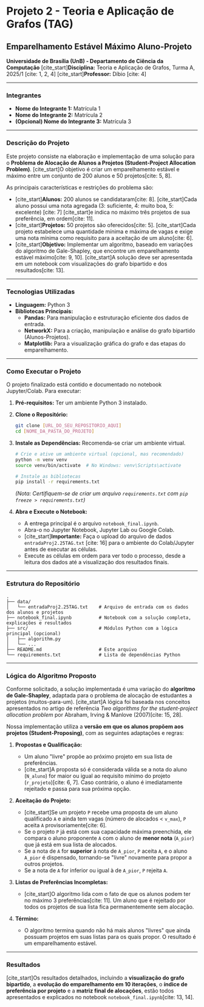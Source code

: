 # Projeto 2 - Teoria e Aplicação de Grafos (TAG)
## Emparelhamento Estável Máximo Aluno-Projeto

**Universidade de Brasília (UnB) - Departamento de Ciência da Computação**
[cite_start]**Disciplina:** Teoria e Aplicação de Grafos, Turma A, 2025/1 [cite: 1, 2, 4]
[cite_start]**Professor:** Díbio [cite: 4]

---

### Integrantes

* **Nome do Integrante 1:** Matrícula 1
* **Nome do Integrante 2:** Matrícula 2
* **(Opcional) Nome do Integrante 3:** Matrícula 3

---

### Descrição do Projeto

Este projeto consiste na elaboração e implementação de uma solução para o **Problema de Alocação de Alunos a Projetos (Student-Project Allocation Problem)**. [cite_start]O objetivo é criar um emparelhamento estável e máximo entre um conjunto de 200 alunos e 50 projetos[cite: 5, 8].

As principais características e restrições do problema são:
* [cite_start]**Alunos:** 200 alunos se candidataram[cite: 8]. [cite_start]Cada aluno possui uma nota agregada (3: suficiente, 4: muito boa, 5: excelente) [cite: 7] [cite_start]e indica no máximo três projetos de sua preferência, em ordem[cite: 11].
* [cite_start]**Projetos:** 50 projetos são oferecidos[cite: 5]. [cite_start]Cada projeto estabelece uma quantidade mínima e máxima de vagas e exige uma nota mínima como requisito para a aceitação de um aluno[cite: 6].
* [cite_start]**Objetivo:** Implementar um algoritmo, baseado em variações do algoritmo de Gale-Shapley, que encontre um emparelhamento estável máximo[cite: 9, 10]. [cite_start]A solução deve ser apresentada em um notebook com visualizações do grafo bipartido e dos resultados[cite: 13].

---

### Tecnologias Utilizadas

* **Linguagem:** Python 3
* **Bibliotecas Principais:**
    * **Pandas:** Para manipulação e estruturação eficiente dos dados de entrada.
    * **NetworkX:** Para a criação, manipulação e análise do grafo bipartido (Alunos-Projetos).
    * **Matplotlib:** Para a visualização gráfica do grafo e das etapas do emparelhamento.

---

### Como Executar o Projeto

O projeto finalizado está contido e documentado no notebook Jupyter/Colab. Para executar:

1.  **Pré-requisitos:** Ter um ambiente Python 3 instalado.
2.  **Clone o Repositório:**
    ```bash
    git clone [URL_DO_SEU_REPOSITORIO_AQUI]
    cd [NOME_DA_PASTA_DO_PROJETO]
    ```
3.  **Instale as Dependências:**
    Recomenda-se criar um ambiente virtual.
    ```bash
    # Crie e ative um ambiente virtual (opcional, mas recomendado)
    python -m venv venv
    source venv/bin/activate  # No Windows: venv\Scripts\activate

    # Instale as bibliotecas
    pip install -r requirements.txt
    ```
    *(Nota: Certifiquem-se de criar um arquivo `requirements.txt` com `pip freeze > requirements.txt`)*

4.  **Abra e Execute o Notebook:**
    * A entrega principal é o arquivo `notebook_final.ipynb`.
    * Abra-o no Jupyter Notebook, Jupyter Lab ou Google Colab.
    * [cite_start]**Importante:** Faça o upload do arquivo de dados `entradaProj2.25TAG.txt` [cite: 16] para o ambiente do Colab/Jupyter antes de executar as células.
    * Execute as células em ordem para ver todo o processo, desde a leitura dos dados até a visualização dos resultados finais.

---

### Estrutura do Repositório

```
.
├── data/
│   └── entradaProj2.25TAG.txt    # Arquivo de entrada com os dados dos alunos e projetos
├── notebook_final.ipynb          # Notebook com a solução completa, explicações e resultados
├── src/                          # Módulos Python com a lógica principal (opcional)
│   ├── algorithm.py
│   └── ...
├── README.md                     # Este arquivo
└── requirements.txt              # Lista de dependências Python
```

---

### Lógica do Algoritmo Proposto

Conforme solicitado, a solução implementada é uma variação do **algoritmo de Gale-Shapley**, adaptada para o problema de alocação de estudantes a projetos (muitos-para-um). [cite_start]A lógica foi baseada nos conceitos apresentados no artigo de referência *Two algorithms for the student-project allocation problem* por Abraham, Irving & Manlove (2007)[cite: 15, 28].

Nossa implementação utiliza a **versão em que os alunos propõem aos projetos (Student-Proposing)**, com as seguintes adaptações e regras:

1.  **Propostas e Qualificação:**
    * Um aluno "livre" propõe ao próximo projeto em sua lista de preferências.
    * [cite_start]A proposta só é considerada válida se a nota do aluno (`N_aluno`) for maior ou igual ao requisito mínimo do projeto (`r_projeto`)[cite: 6, 7]. Caso contrário, o aluno é imediatamente rejeitado e passa para sua próxima opção.

2.  **Aceitação do Projeto:**
    * [cite_start]Se um projeto `P` recebe uma proposta de um aluno qualificado `A` e ainda tem vagas (número de alocados < `v_max`), `P` aceita `A` provisoriamente[cite: 6].
    * Se o projeto `P` já está com sua capacidade máxima preenchida, ele compara o aluno proponente `A` com o aluno de **menor nota** (`A_pior`) que já está em sua lista de alocados.
    * Se a nota de `A` for **superior** à nota de `A_pior`, `P` aceita `A`, e o aluno `A_pior` é dispensado, tornando-se "livre" novamente para propor a outros projetos.
    * Se a nota de `A` for inferior ou igual à de `A_pior`, `P` rejeita `A`.

3.  **Listas de Preferências Incompletas:**
    * [cite_start]O algoritmo lida com o fato de que os alunos podem ter no máximo 3 preferências[cite: 11]. Um aluno que é rejeitado por todos os projetos de sua lista fica permanentemente sem alocação.

4.  **Término:**
    * O algoritmo termina quando não há mais alunos "livres" que ainda possuam projetos em suas listas para os quais propor. O resultado é um emparelhamento estável.

---

### Resultados

[cite_start]Os resultados detalhados, incluindo a **visualização do grafo bipartido**, a **evolução do emparelhamento em 10 iterações**, o **índice de preferência por projeto** e a **matriz final de alocações**, estão todos apresentados e explicados no notebook `notebook_final.ipynb`[cite: 13, 14].